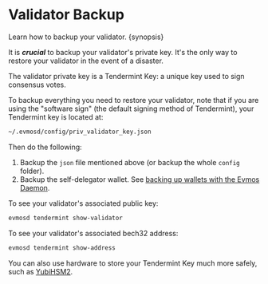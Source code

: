 <!--
order: 5
-->

# Validator Backup

Learn how to backup your validator. {synopsis}

It is ***crucial*** to backup your validator's private key. It's the only way to
restore your validator in the event of a disaster.

The validator private key is a Tendermint Key: a unique key used to sign
consensus votes.

To backup everything you need to restore your validator, note that if you are
using the "software sign" (the default signing method of Tendermint), your
Tendermint key is located at:

```bash
~/.evmosd/config/priv_validator_key.json
```

Then do the following:

1. Backup the `json` file mentioned above (or backup the whole `config` folder).
2. Backup the self-delegator wallet. See
   [backing up wallets with the Evmos Daemon](../../users/wallets/backup.md).

To see your validator's associated public key:

```bash
evmosd tendermint show-validator
```

To see your validator's associated bech32 address:

```bash
evmosd tendermint show-address
```

You can also use hardware to store your Tendermint Key much more safely, such as
[YubiHSM2](https://developers.yubico.com/YubiHSM2/).
